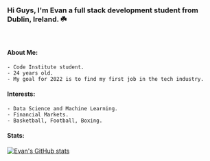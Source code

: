 ### Hi Guys, I'm Evan a full stack development student from Dublin, Ireland. ☘️

<br>

#### About Me: 
    - Code Institute student. 
    - 24 years old. 
    - My goal for 2022 is to find my first job in the tech industry.
#### Interests:
    - Data Science and Machine Learning. 
    - Financial Markets. 
    - Basketball, Football, Boxing. 
#### Stats:

[![Evan's GitHub stats](https://github-readme-stats.vercel.app/api?username=Evan2022)](https://github.com/anuraghazra/github-readme-stats)

<br>
<br>

